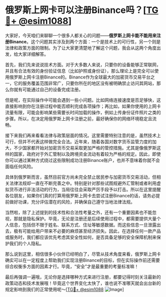 # 俄罗斯上网卡可以注册Binance吗？[[TG💪+ @esim1088](https://t.me/s/esim1088)]

大家好，今天咱们来聊聊一个很多人都关心的问题——**俄罗斯上网卡能不能用来注册Binance**。这个问题其实涉及到两个方面：一个是技术上的可行性，另一个则是法律和政策方面的限制。为了让大家更清楚地了解这个问题，我会从这两个角度出发，给大家详细解答。

首先，我们先来说说技术方面。对于大多数人来说，只要你的设备能够正常联网，并且有合法有效的身份验证信息（比如护照或身份证），那么理论上是完全可以使用俄罗斯上网卡注册Binance的。Binance作为全球最大的加密货币交易平台之一，它的服务覆盖范围非常广，只要你所在的地区没有被明确禁止访问其网站，那么你就有可能通过自己的设备完成注册。

但是呢，在实际操作中可能会遇到一些小问题。比如网络连接速度是否足够快，这直接影响到你在注册过程中能否顺利完成各项操作；再比如，如果你使用的上网卡流量有限，可能会影响某些需要长时间加载的操作，例如上传身份证件照片之类的步骤。所以，在决定用俄罗斯上网卡注册之前，最好确保你的网络环境稳定且流畅。

接下来我们再来看看法律与政策层面的情况。这里需要特别注意的是，虽然技术上可行，但并不代表这样做完全合法。近年来，随着各国对数字货币监管力度的加大，不少国家都开始对加密货币交易采取更加严格的管控措施。尤其是像俄罗斯这样的国家，政府对于外汇管制以及跨境资金流动有着较为严格的规定。因此，即使你可以通过某种方式绕过这些限制成功注册Binance账户，也并不意味着你就不会面临任何风险。

具体到俄罗斯而言，虽然目前官方尚未完全禁止居民参与加密货币交易活动，但相关法律法规却一直在不断完善之中。特别是针对那些试图规避外汇管制或者利用虚拟货币进行非法活动的行为，当局往往会采取严厉手段予以打击。所以在这里提醒各位朋友，如果你们真的打算用俄罗斯上网卡去尝试注册Binance的话，请务必提前做好功课，充分评估潜在的风险，并确保自己遵守当地法律法规。

当然啦，除了上述提到的技术性和合法性考量之外，还有一个重要因素也不能忽视，那就是隐私保护。毕竟，无论是注册还是后续使用过程中，都需要提供大量个人信息，包括但不限于姓名、联系方式、住址等敏感数据。而这些信息一旦泄露出去，极有可能给用户带来不必要的麻烦甚至经济损失。因此，在选择任何一款产品或服务时，我们都应该优先考虑其安全性如何，是否具备足够的安全保障机制来保护我们的个人隐私。

那么说到这里，相信很多小伙伴已经明白了，尽管从技术角度来看，俄罗斯上网卡确实可以在一定程度上帮助我们实现注册Binance的目标，但在实际操作前还需要综合权衡多方面的因素才行。毕竟，“安全”才是最重要的考量标准嘛！

最后再强调一遍哦，无论你是选择哪种方式来进行注册，都要记得时刻关注最新的政策动态和技术发展哦！毕竟这个世界变化太快了，谁也说不准哪天就会出台新的规定影响到我们的正常使用呢～[[TG💪+ @esim1088](https://t.me/s/esim1088) ![Image](https://i.postimg.cc/4NQfJmqS/Snipaste-2025-05-13-00-14-12.png)]